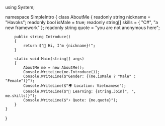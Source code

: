 using System;

namespace SimpleIntro
{
    class AboutMe
    {
        readonly string nickname = "Havoks";
        readonly bool isMale = true;
        readonly string[] skills = { "C#", "a new framework" };
        readonly string quote = "you are not anonymous here";

        public string Introduce()
        {
            return $"👋 Hi, I'm {nickname}!";
        }

        static void Main(string[] args)
        {
            AboutMe me = new AboutMe();
            Console.WriteLine(me.Introduce());
            Console.WriteLine($"Gender: {(me.isMale ? "Male" : "Female")}");
            Console.WriteLine($"🌍 Location: Vietnamese");
            Console.WriteLine($"🧠 Learning: {string.Join(", ", me.skills)}");
            Console.WriteLine($"⚡ Quote: {me.quote}");
        }
    }
}
